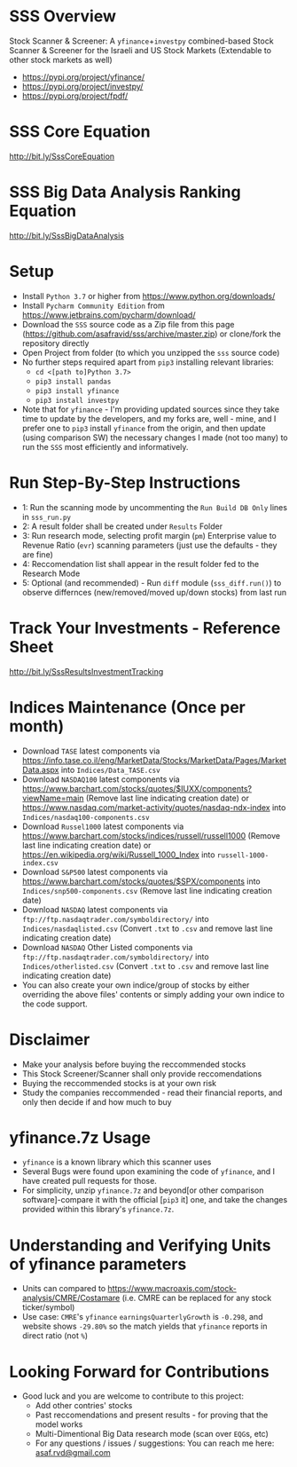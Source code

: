 # SSS Overview
 Stock Scanner & Screener: A `yfinance`+`investpy` combined-based Stock Scanner & Screener for the Israeli and US Stock Markets (Extendable to other stock markets as well)
 - https://pypi.org/project/yfinance/
 - https://pypi.org/project/investpy/
 - https://pypi.org/project/fpdf/

# SSS Core Equation
http://bit.ly/SssCoreEquation

# SSS Big Data Analysis Ranking Equation
http://bit.ly/SssBigDataAnalysis

# Setup
- Install `Python 3.7` or higher from https://www.python.org/downloads/
- Install `Pycharm Community Edition` from https://www.jetbrains.com/pycharm/download/
- Download the `SSS` source code as a Zip file from this page (https://github.com/asafravid/sss/archive/master.zip) or clone/fork the repository directly
- Open Project from folder (to which you unzipped the `sss` source code)
- No further steps required apart from `pip3` installing relevant libraries:
  - `cd <[path to]Python 3.7>`
  - `pip3 install pandas`
  - `pip3 install yfinance`
  - `pip3 install investpy`
- Note that for `yfinance` - I'm providing updated sources since they take time to update by the developers, 
  and my forks are, well - mine, and I prefer one to `pip3` install `yfinance` from the origin, and then update 
  (using comparison SW) the necessary changes I made (not too many) to run the `SSS` most efficiently and informatively.
  
# Run Step-By-Step Instructions
- 1: Run the scanning mode by uncommenting the `Run Build DB Only` lines in `sss_run.py`
- 2: A result folder shall be created under `Results` Folder
- 3: Run research mode, selecting profit margin (`pm`) Enterprise value to Revenue Ratio (`evr`) scanning parameters (just use the defaults - they are fine)
- 4: Reccomendation list shall appear in the result folder fed to the Research Mode
- 5: Optional (and recommended) - Run `diff` module (`sss_diff.run()`) to observe differnces (new/removed/moved up/down stocks) from last run

# Track Your Investments - Reference Sheet
http://bit.ly/SssResultsInvestmentTracking

# Indices Maintenance (Once per month)
- Download `TASE` latest components via https://info.tase.co.il/eng/MarketData/Stocks/MarketData/Pages/MarketData.aspx into `Indices/Data_TASE.csv`
- Download `NASDAQ100` latest components via https://www.barchart.com/stocks/quotes/$IUXX/components?viewName=main  (Remove last line indicating creation date) or https://www.nasdaq.com/market-activity/quotes/nasdaq-ndx-index into `Indices/nasdaq100-components.csv`
- Download `Russel1000` latest components via https://www.barchart.com/stocks/indices/russell/russell1000 (Remove last line indicating creation date) or https://en.wikipedia.org/wiki/Russell_1000_Index into `russell-1000-index.csv` 
- Download `S&P500` latest components via https://www.barchart.com/stocks/quotes/$SPX/components into `Indices/snp500-components.csv`  (Remove last line indicating creation date)
- Download `NASDAQ` latest components via `ftp://ftp.nasdaqtrader.com/symboldirectory/` into `Indices/nasdaqlisted.csv` (Convert `.txt` to `.csv` and remove last line indicating creation date)
- Download `NASDAQ` Other Listed components via `ftp://ftp.nasdaqtrader.com/symboldirectory/` into `Indices/otherlisted.csv` (Convert `.txt` to `.csv` and remove last line indicating creation date)
- You can also create your own indice/group of stocks by either overriding the above files' contents or simply adding your own indice to the code support.

# Disclaimer
- Make your analysis before buying the reccommended stocks
- This Stock Screener/Scanner shall only provide reccomendations
- Buying the reccommended stocks is at your own risk
- Study the companies reccommended - read their financial reports, and only then decide if and how much to buy

# yfinance.7z Usage
- `yfinance` is a known library which this scanner uses
- Several Bugs were found upon examining the code of `yfinance`, and I have created pull requests for those.
- For simplicity, unzip `yfinance.7z` and beyond[or other comparison software]-compare it with the official [`pip3` it] one, and take the changes provided within this library's `yfinance.7z`.

# Understanding and Verifying Units of yfinance parameters
- Units can compared to https://www.macroaxis.com/stock-analysis/CMRE/Costamare (i.e. CMRE can be replaced for any stock ticker/symbol)
- Use case: `CMRE`'s `yfinance` `earningsQuarterlyGrowth` is `-0.298`, and website shows `-29.80%` so the match yields that `yfinance` reports in direct ratio (not `%`)

# Looking Forward for Contributions
- Good luck and you are welcome to contribute to this project:
  - Add other contries' stocks
  - Past reccomendations and present results - for proving that the model works
  - Multi-Dimentional Big Data research mode (scan over `EQG`s, etc)
  - For any questions / issues / suggestions: You can reach me here: asaf.rvd@gmail.com
